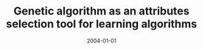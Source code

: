 ---
# Documentation: https://wowchemy.com/docs/managing-content/

title: Genetic algorithm as an attributes selection tool for learning algorithms
subtitle: ''
summary: ''
authors:
- kwasnicka
- Piotr Orski
tags: []
categories: []
date: '2004-01-01'
lastmod: 2022-10-07T05:00:12Z
featured: false
draft: false

# Featured image
# To use, add an image named `featured.jpg/png` to your page's folder.
# Focal points: Smart, Center, TopLeft, Top, TopRight, Left, Right, BottomLeft, Bottom, BottomRight.
image:
  caption: ''
  focal_point: ''
  preview_only: false

# Projects (optional).
#   Associate this post with one or more of your projects.
#   Simply enter your project's folder or file name without extension.
#   E.g. `projects = ["internal-project"]` references `content/project/deep-learning/index.md`.
#   Otherwise, set `projects = []`.
projects: []
publishDate: '2022-10-07T05:00:11.266434Z'
publication_types:
- '1'
abstract: ''
publication: '*Intelligent information processing and web mining. Proceedings of the
  International IIS: IIPWM `04 Conference, Zakopane, May 17-20, 2004*'
---